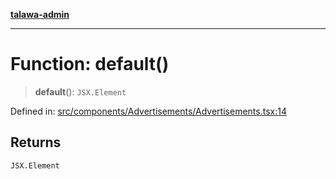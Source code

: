 [**talawa-admin**](../../../../README.md)

***

# Function: default()

> **default**(): `JSX.Element`

Defined in: [src/components/Advertisements/Advertisements.tsx:14](https://github.com/MayankJha014/talawa-admin/blob/0dd35cc200a4ed7562fa81ab87ec9b2a6facd18b/src/components/Advertisements/Advertisements.tsx#L14)

## Returns

`JSX.Element`

